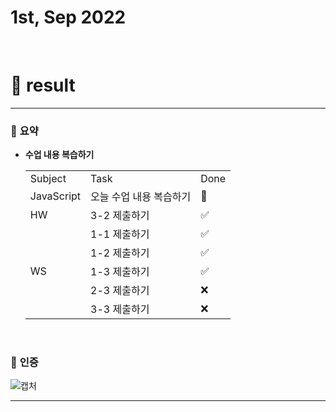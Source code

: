 # 1st, Sep 2022 
<br>

# 🍏 result
---

### 📜 **요약**
- **수업 내용 복습하기**
    <table>
    <tr>
      <td>Subject</td>
      <td>Task</td>
      <td>Done</td>
    </tr>
    <tr>
      <td>JavaScript</td>
      <td>오늘 수업 내용 복습하기</td>
      <td>🔺</td>
    </tr>
    <tr>
      <td>HW</td>
      <td>3-2 제출하기</td>
      <td>✅</td>
    </tr>
    <tr>
      <td rowspan="6">WS</td>
    </tr>
    <tr>
      <td>1-1 제출하기</td>
      <td>✅</td>
    </tr>
    <tr>
      <td>1-2 제출하기</td>
      <td>✅</td>
    </tr>
    <tr>
      <td>1-3 제출하기</td>
      <td>✅</td>
    </tr>
    <tr>
      <td>2-3 제출하기</td>
      <td>❌</td>
    </tr>
    <tr>
      <td>3-3 제출하기</td>
      <td>❌</td>
    </tr>
  </table>

<br>

### 📸 **인증**
![캡처](https://i.imgur.com/zZGFyHU.png)
<br>

---
